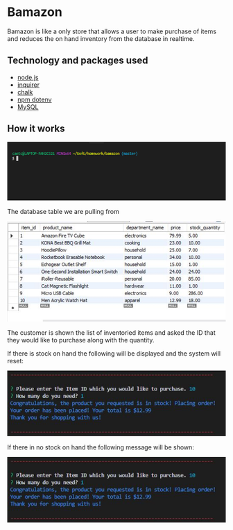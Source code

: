 # Bamazon
Bamazon is like a only store that allows a user to make purchase of items and reduces the on hand inventory from the database in realtime.

## Technology and packages used
* [node.js](https://nodejs.org/en/docs/)
* [inquirer](https://www.npmjs.com/package/inquirer)
* [chalk](https://github.com/chalk/chalk)
* [npm dotenv](https://www.npmjs.com/package/dotenv-extended)
* [MySQL](https://dev.mysql.com/doc/)

## How it works
![gif example of project]( https://github.com/welljer/week-12/blob/master/demoCustomer.gif)

The database table we are pulling from 

![picture of database]( https://github.com/welljer/week-12/blob/master/images/SQL.JPG)

The customer is shown the list of inventoried items and asked the ID that they would like to purchase along with the quantity.

If there is stock on hand the following will be displayed and the system will reset:

![with inventory image]( https://github.com/welljer/week-12/blob/master/images/withinventory.JPG)

If there in no stock on hand the following message will be shown:

![without inventory image]( https://github.com/welljer/week-12/blob/master/images/withinventory.JPG)
